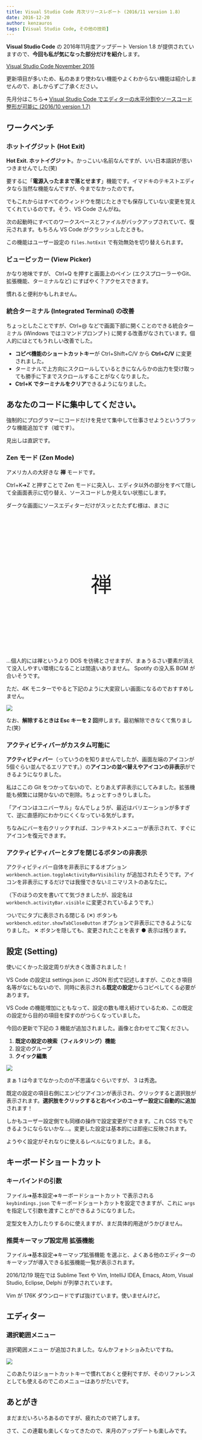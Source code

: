 ```yaml
---
title: Visual Studio Code 月次リリースレポート (2016/11 version 1.8)
date: 2016-12-20
author: kenzauros
tags: [Visual Studio Code, その他の技術]
---
```


**Visual Studio Code** の 2016年11月度アップデート Version 1.8 が提供されていますので、**今回も私が気になった部分だけを紹介**します。

[Visual Studio Code November 2016](https://code.visualstudio.com/updates/v1_8)

更新項目が多いため、私のあまり使わない機能やよくわからない機能は紹介しませんので、あしからずご了承ください。

先月分はこちら➔ [Visual Studio Code でエディターの水平分割やソースコード整形が可能に (2016/10 version 1.7)](https://mseeeen.msen.jp/vs-code-201610/)

## ワークベンチ

### ホットイグジット (Hot Exit)

**Hot Exit. ホットイグジット**。かっこいい名前なんですが、いい日本語訳が思いつきませんでした(笑)

要するに「**電源入ったままで落とせます**」機能です。イマドキのテキストエディタなら当然な機能なんですが、今までなかったのです。

でもこれからはすべてのウィンドウを閉じたときでも保存していない変更を覚えてくれているのです。そう、VS Code さんがね。

次の起動時にすべてのワークスペースとファイルがバックアップされていて、復元されます。もちろん VS Code がクラッシュしたときも。

この機能はユーザー設定の `files.hotExit` で有効無効を切り替えられます。

### ビューピッカー (View Picker)

かなり地味ですが、 Ctrl+Q を押すと画面上のペイン (エクスプローラーやGit、拡張機能、ターミナルなど) にすばやく？アクセスできます。

慣れると便利かもしれません。

### 統合ターミナル (Integrated Terminal) の改善

ちょっとしたことですが、Ctrl+@ などで画面下部に開くことのできる統合ターミナル (Windows ではコマンドプロンプト) に関する改善がなされています。個人的にはとてもうれしい改善でした。

* **コピペ機能のショートカットキー**が Ctrl+Shift+C/V から **Ctrl+C/V** に変更されました。
* ターミナルで上方向にスクロールしているときになんらかの出力を受け取っても勝手に下までスクロールすることがなくなりました。
* **Ctrl+K でターミナルをクリア**できるようになりました。

## あなたのコードに集中してください。

強制的にプログラマーにコードだけを見せて集中して仕事させようというブラックな機能追加です（嘘です）。

見出しは直訳です。

### Zen モード (Zen Mode)

アメリカ人の大好きな **禅** モードです。

Ctrl+K➔Z と押すことで Zen モードに突入し、エディタ以外の部分をすべて隠して全画面表示に切り替え、ソースコードしか見えない状態にします。

ダークな画面にソースエディターだけがスッとたたずむ様は、まさに

<br><br><br><br><br>

<p style="font-size:400%;text-align:center;font-family:serif;">禅</p>

<br><br><br><br><br>

...個人的には禅というより DOS を彷彿とさせますが、まぁうるさい要素が消えて没入しやすい環境になることは間違いありません。 Spotify の没入系 BGM が合いそうです。

ただ、4K モニターでやると下記のように大変寂しい画面になるのでおすすめしません。

![](images/vs-code-201611-1.png)

なお、**解除するときは Esc キーを 2 回**押します。最初解除できなくて焦りました(笑)

### アクティビティバーがカスタム可能に

**アクティビティバー**（っていうのを知りませんでしたが、画面左端のアイコンが5個ぐらい並んでるエリアです。）の**アイコンの並べ替えやアイコンの非表示**ができるようになりました。

私はここの Git をつかってないので、とりあえず非表示にしてみました。拡張機能も頻繁には開かないので削除。ちょっとすっきりしました。

「アイコンはユニバーサル」なんでしょうが、最近はバリエーションが多すぎて、逆に直感的にわかりにくくなっている気がします。

ちなみにバーを右クリックすれば、コンテキストメニューが表示されて、すぐにアイコンを復元できます。

### アクティビティバーとタブを閉じるボタンの非表示

アクティビティバー自体を非表示にするオプション 
`workbench.action.toggleActivityBarVisibility` が追加されたそうです。アイコンを非表示にするだけでは我慢できないミニマリストのあなたに。

（下のほうの文を書いてて気づきましたが、設定名は `workbench.activityBar.visible` に変更されているようです。）

ついでにタブに表示される閉じる (✕) ボタンも `workbench.editor.showTabCloseButton` オプションで非表示にできるようになりました。 ✕ ボタンを隠しても、変更されたことを表す ● 表示は残ります。

## 設定 (Setting)

使いにくかった設定周りが大きく改善されました！

VS Code の設定は settings.json に JSON 形式で記述しますが、このとき項目名等がなにもないので、同時に表示される**既定の設定**からコピペしてくる必要があります。

VS Code の機能増加にともなって、設定の数も増え続けているため、この既定の設定から目的の項目を探すのがつらくなっていました。

今回の更新で下記の 3 機能が追加されました。画像と合わせてご覧ください。

1. **既定の設定の検索（フィルタリング）機能**
2. 設定のグループ
3. **クイック編集**

![](images/vs-code-201611-2.png)

まぁ 1 は今までなかったのが不思議なぐらいですが、 3 は秀逸。

既定の設定の項目右側にエンピツアイコンが表示され、クリックすると選択肢が表示されます。**選択肢をクリックすると右ペインのユーザー設定に自動的に追加**されます！

しかもユーザー設定側でも同様の操作で設定変更ができます。これ CSS でもできるようにならないかな...。変更した設定は基本的には即座に反映されます。

ようやく設定がそれなりに使えるレベルになりました。まる。

## キーボードショートカット

### キーバインドの引数

ファイル➔基本設定➔キーボードショートカット で表示される `keybindings.json` でキーボードショートカットを設定できますが、これに `args` を指定して引数を渡すことができるようになりました。  

定型文を入力したりするのに使えますが、まだ具体的用途がうかびません。

### 推奨キーマップ設定用 拡張機能

ファイル➔基本設定➔キーマップ拡張機能 を選ぶと、よくある他のエディターのキーマップが導入できる拡張機能一覧が表示されます。

2016/12/19 現在では Sublime Text や Vim, IntelliJ IDEA, Emacs, Atom, Visual Studio, Eclipse, Delphi が列挙されています。

Vim が 176K ダウンロードでずば抜けています。使いませんけど。

## エディター

### 選択範囲メニュー

選択範囲メニュー が追加されました。なんかフォトショみたいですね。

![](images/vs-code-201611-3.png)

このあたりはショートカットキーで慣れておくと便利ですが、そのリファレンスとしても使えるのでこのメニューはありがたいです。

## あとがき

まだまだいろいろあるのですが、疲れたので終了します。

さて、この連載も楽しくなってきたので、来月のアップデートも楽しみです。